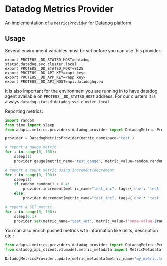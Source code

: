 # Datadog Metrics Provider

An implementation of a `MetricsProvider` for Datadog platform.

## Usage

Several environment variables must be set before you can use this provider:

```shell
export PROTEUS__DD_STATSD_HOST=datadog-statsd.datadog.svc.cluster.local
export PROTEUS__DD_STATSD_PORT=8125
export PROTEUS__DD_API_KEY=<api key>
export PROTEUS__DD_APP_KEY=<app key>
export PROTEUS__DD_API_HOST=api.datadoghq.eu
```

It is also important for the environment you are running in to have datadog agent available on `PROTEUS__DD_STATSD_HOST` address. For our clusters it is always `datadog-statsd.datadog.svc.cluster.local` 

Reporting metrics:

```python
import random
from time import sleep
from adapta.metrics.providers.datadog_provider import DatadogMetricsProvider

provider = DatadogMetricsProvider(metric_namespace='test')

# report a gauge metric
for i in range(0, 100):
    sleep(1)
    provider.gauge(metric_name="test_gauge", metric_value=random.random(), tags={'env': 'test', 'other_tag': f'{i % 10}'})

# report a count metric using increment/decrement
for i in range(0, 100):
    sleep(1)
    if random.random() > 0.4:
        provider.increment(metric_name="test_inc", tags={'env': 'test', 'other_tag': f'{i % 10}'})
    else:
        provider.decrement(metric_name="test_inc", tags={'env': 'test', 'other_tag': f'{i % 10}'})

# report a SET metric
for i in range(0, 100):
    sleep(0.1)
    provider.set(metric_name="test_set", metric_value=f"some-value-{random.randint(0, 100)}", tags={'env': 'test', 'other_tag': f'{i % 10}'})
```

You can also enrich pushed metrics with information like units, description etc.:
```python
from adapta.metrics.providers.datadog_provider import DatadogMetricsProvider
from datadog_api_client.v1.model.metric_metadata import MetricMetadata

DatadogMetricsProvider.update_metric_metadata(metric_name='my_metric.test', metric_metadata=MetricMetadata(description='best metric!'))
```
